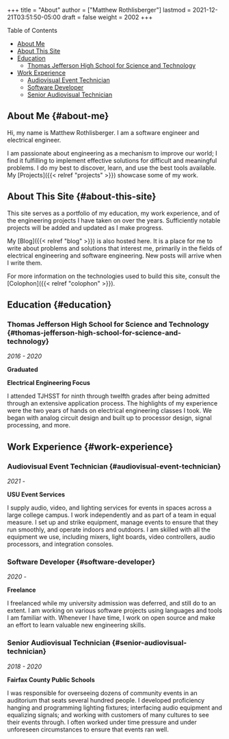 +++
title = "About"
author = ["Matthew Rothlisberger"]
lastmod = 2021-12-21T03:51:50-05:00
draft = false
weight = 2002
+++

<div class="ox-hugo-toc toc">
<div></div>

<div class="heading">Table of Contents</div>

- [About Me](#about-me)
- [About This Site](#about-this-site)
- [Education](#education)
    - [Thomas Jefferson High School for Science and Technology](#thomas-jefferson-high-school-for-science-and-technology)
- [Work Experience](#work-experience)
    - [Audiovisual Event Technician](#audiovisual-event-technician)
    - [Software Developer](#software-developer)
    - [Senior Audiovisual Technician](#senior-audiovisual-technician)

</div>
<!--endtoc-->


## About Me {#about-me}

Hi, my name is Matthew Rothlisberger. I am a software engineer and
electrical engineer.

I am passionate about engineering as a mechanism to improve our world;
I find it fulfilling to implement effective solutions for difficult
and meaningful problems. I do my best to discover, learn, and use the
best tools available. My [Projects]({{< relref "projects" >}}) showcase some of my work.


## About This Site {#about-this-site}

This site serves as a portfolio of my education, my work experience,
and of the engineering projects I have taken on over the
years. Sufficiently notable projects will be added and updated as I
make progress.

My [Blog]({{< relref "blog" >}}) is also hosted here. It is a place for me to write about
problems and solutions that interest me, primarily in the fields of
electrical engineering and software engineering. New posts will arrive
when I write them.

For more information on the technologies used to build this site,
consult the [Colophon]({{< relref "colophon" >}}).


## Education {#education}


### Thomas Jefferson High School for Science and Technology {#thomas-jefferson-high-school-for-science-and-technology}

_2016 - 2020_

**Graduated**

**Electrical Engineering Focus**

I attended TJHSST for ninth through twelfth grades after being
admitted through an extensive application process. The highlights of
my experience were the two years of hands on electrical engineering
classes I took. We began with analog circuit design and built up to
processor design, signal processing, and more.


## Work Experience {#work-experience}


### Audiovisual Event Technician {#audiovisual-event-technician}

_2021 -_

**USU Event Services**

I supply audio, video, and lighting services for events in spaces
across a large college campus. I work independently and as part of a
team in equal measure. I set up and strike equipment, manage events to
ensure that they run smoothly, and operate indoors and outdoors. I am
skilled with all the equipment we use, including mixers, light boards,
video controllers, audio processors, and integration consoles.


### Software Developer {#software-developer}

_2020 -_

**Freelance**

I freelanced while my university admission was deferred, and still do
to an extent. I am working on various software projects using
languages and tools I am familiar with. Whenever I have time, I work
on open source and make an effort to learn valuable new engineering
skills.


### Senior Audiovisual Technician {#senior-audiovisual-technician}

_2018 - 2020_

**Fairfax County Public Schools**

I was responsible for overseeing dozens of community events in an
auditorium that seats several hundred people. I developed proficiency
hanging and programming lighting fixtures; interfacing audio equipment
and equalizing signals; and working with customers of many cultures to
see their events through. I often worked under time pressure and under
unforeseen circumstances to ensure that events ran well.
